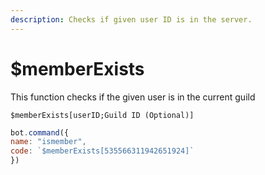 ```yaml
---
description: Checks if given user ID is in the server.
---
```


# $memberExists

This function checks if the given user is in the current guild

```text
$memberExists[userID;Guild ID (Optional)]
```

```javascript
bot.command({
name: "ismember",
code: `$memberExists[535566311942651924]`
})
```

